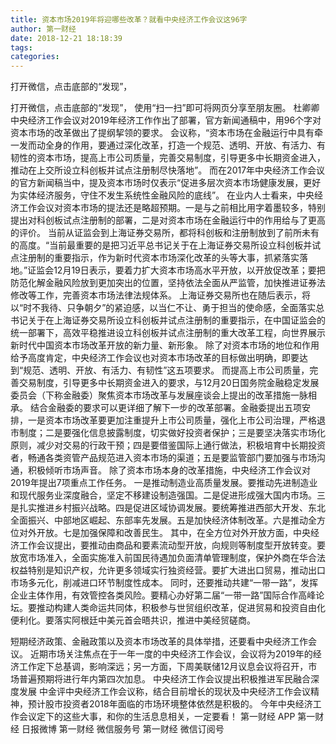 ```yaml
---
title: 资本市场2019年将迎哪些改革？就看中央经济工作会议这96字
author: 第一财经
date: 2018-12-21 18:18:39
tags: 
categories: 
---
```

打开微信，点击底部的“发现”，
<!-- more -->
打开微信，点击底部的“发现”，
使用“扫一扫”即可将网页分享至朋友圈。
杜卿卿
中央经济工作会议对2019年经济工作作出了部署，官方新闻通稿中，用96个字对资本市场的改革做出了提纲挈领的要求。
会议称，“资本市场在金融运行中具有牵一发而动全身的作用，要通过深化改革，打造一个规范、透明、开放、有活力、有韧性的资本市场，提高上市公司质量，完善交易制度，引导更多中长期资金进入，推动在上交所设立科创板并试点注册制尽快落地”。
而在2017年中央经济工作会议的官方新闻稿当中，提及资本市场时仅表示“促进多层次资本市场健康发展，更好为实体经济服务，守住不发生系统性金融风险的底线”。
在业内人士看来，中央经济工作会议对资本市场的提法还是略超预期。一是与之前相比用字着墨较多，特别提出对科创板试点注册制的部署，二是对资本市场在金融运行中的作用给与了更高的评价。
当前从证监会到上海证券交易所，都将科创板和注册制放到了前所未有的高度。“当前最重要的是把习近平总书记关于在上海证券交易所设立科创板并试点注册制的重要指示，作为新时代资本市场深化改革的头等大事，抓紧落实落地。”证监会12月19日表示，要着力扩大资本市场高水平开放，以开放促改革；要把防范化解金融风险放到更加突出的位置，坚持依法全面从严监管，加快推进证券法修改等工作，完善资本市场法律法规体系。
上海证券交易所也在随后表示，将以“时不我待、只争朝夕”的紧迫感，以当仁不让、勇于担当的使命感，全面落实总书记关于在上海证券交易所设立科创板并试点注册制的重要指示，在中国证监会的统一部署下，高效平稳推进设立科创板并试点注册制的重大改革工程，向世界展示新时代中国资本市场改革开放的新力量、新形象。
除了对资本市场的地位和作用给予高度肯定，中央经济工作会议也对资本市场改革的目标做出明确，即要达到“规范、透明、开放、有活力、有韧性”这五项要求。
而提高上市公司质量，完善交易制度，引导更多中长期资金进入的要求，与12月20日国务院金融稳定发展委员会（下称金融委）聚焦资本市场改革与发展座谈会上提出的改革措施一脉相承。
结合金融委的要求可以更详细了解下一步的改革部署。金融委提出五项安排，一是资本市场改革要更加注重提升上市公司质量，强化上市公司治理，严格退市制度；二是要强化信息披露制度，切实做好投资者保护；三是要坚决落实市场化原则，减少对交易的行政干预；四是要借鉴国际上通行做法，积极培育中长期投资者，畅通各类资管产品规范进入资本市场的渠道；五是要监管部门要加强与市场沟通，积极倾听市场声音。
除了资本市场本身的改革措施，中央经济工作会议对2019年提出7项重点工作任务。
一是推动制造业高质量发展。要推动先进制造业和现代服务业深度融合，坚定不移建设制造强国。二是促进形成强大国内市场。三是扎实推进乡村振兴战略。四是促进区域协调发展。要统筹推进西部大开发、东北全面振兴、中部地区崛起、东部率先发展。五是加快经济体制改革。六是推动全方位对外开放。七是加强保障和改善民生。
其中，在全方位对外开放方面，中央经济工作会议提出，要推动由商品和要素流动型开放，向规则等制度型开放转变。要放宽市场准入，全面实施准入前国民待遇加负面清单管理制度，保护外商在华合法权益特别是知识产权，允许更多领域实行独资经营。要扩大进出口贸易，推动出口市场多元化，削减进口环节制度性成本。
同时，还要推动共建“一带一路”，发挥企业主体作用，有效管控各类风险。要精心办好第二届“一带一路”国际合作高峰论坛。要推动构建人类命运共同体，积极参与世贸组织改革，促进贸易和投资自由化便利化。要落实阿根廷中美元首会晤共识，推进中美经贸磋商。
 
 
短期经济政策、金融政策以及资本市场改革的具体举措，还要看中央经济工作会议。
近期市场关注焦点在于一年一度的中央经济工作会议，会议将为2019年的经济工作定下总基调，影响深远；另一方面，下周美联储12月议息会议将召开，市场普遍预期将进行年内第四次加息。
中央经济工作会议提出积极推进军民融合深度发展
中金评中央经济工作会议称，结合目前增长的现状及中央经济工作会议精神，预计股市投资者2018年面临的市场环境整体依然是积极的。
今年中央经济工作会议定下的这些大事，和你的生活息息相关，一定要看！
第一财经
APP
第一财经
日报微博
第一财经
微信服务号
第一财经
微信订阅号
